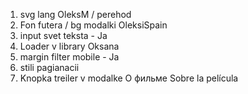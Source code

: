 1. svg lang OleksM / perehod
2. Fon futera / bg modalki OleksiSpain
3. input svet teksta - Ja
4. Loader v library Oksana
5. margin filter mobile - Ja
6. stili pagianacii
7. Knopka treiler v modalke О фильме Sobre la película
